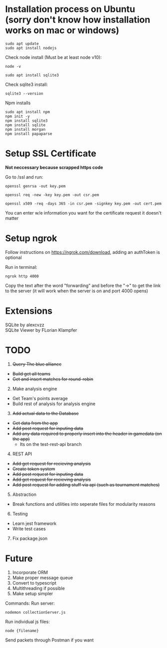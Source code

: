 # Installation process on Ubuntu (sorry don't know how installation works on mac or windows)
```
sudo apt update
sudo apt install nodejs
```
Check node install (Must be at least node v10):
```
node -v
```
```
sudo apt install sqlite3
```

Check sqlite3 install:
```
sqlite3 --version
```
Npm installs
```
sudo apt install npm
npm init -y
npm install sqlite3
npm install sqlite
npm install morgan
npm install papaparse
```
# Setup SSL Certificate

**Not neccessary because scrapped https code**

Go to /ssl and run: 
```
openssl genrsa -out key.pem

openssl req -new -key key.pem -out csr.pem

openssl x509 -req -days 365 -in csr.pem -signkey key.pem -out cert.pem
```
You can enter w/e information you want for the certificate request it doesn't matter

# Setup ngrok

Follow instructions on https://ngrok.com/download, adding an authToken is optional

Run in terminal:
```
ngrok http 4000
```

Copy the text after the word "forwarding" and before the "->" to get the link to the server (it will work when the server is on and port 4000 opens)

# Extensions

SQLite by alexcvzz<br />
SQLite Viewer by FLorian Klampfer


# TODO
1. ~~Query The blue alliance~~
 - ~~Build get all teams~~
 - ~~Get and insert matches for round-robin~~
2. Make analysis engine
 - Get Team's points average
 - Build rest of analysis for analysis engine
3. ~~Add actual data to the Database~~
 - ~~Get data from the app~~
 - ~~Add post request for inputing data~~
 - ~~Add any data required to properly insert into the header in gamedata (on the app)~~
   - Its on the test-rest-api branch
4. REST API
 - ~~Add get request for recieving analysis~~
 - ~~Create token system~~
 - ~~Add post request for inputing data~~
 - ~~Add get request for recieving analysis~~
 - ~~Add post request for adding stuff via api (such as tournament matches)~~
5. Abstraction
 - Break functions and utilities into seperate files for modularity reasons
6. Testing
 - Learn jest framework
 - Write test cases
7. Fix package.json

# Future
1. Incorporate ORM
2. Make proper message queue
3. Convert to typescript
4. Multithreading if possible
5. Make setup simpler

Commands: 
Run server: 
```
nodemon collectionServer.js
```
Run individual js files: 
```
node {filename}
```

Send packets through Postman if you want